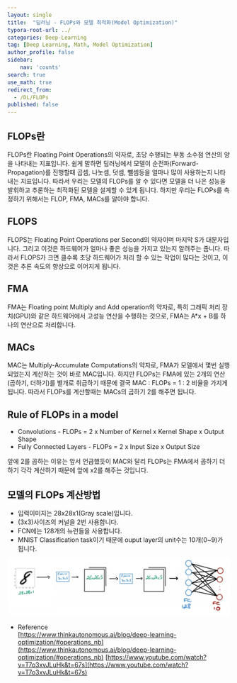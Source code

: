 ```yaml
---
layout: single
title:  "딥러닝 - FLOPs와 모델 최적화(Model Optimization)"
typora-root-url: ../
categories: Deep-Learning
tag: [Deep Learning, Math, Model Optimization]
author_profile: false
sidebar:
    nav: 'counts'
search: true
use_math: true
redirect_from:
  - /DL/FLOPs
published: false
---
```


## FLOPs란
FLOPs란 Floating Point Operations의 약자로, 초당 수행되는 부동 소수점 연산의 양을 나타내는 지표입니다. 쉽게 말하면 딥러닝에서 모델이 순전파(Forward-Propagation)를 진행할때 곱셈, 나눗셈, 덧셈, 뺄셈등을 얼마나 많이 사용하는지 나타내는 지표입니다. 따라서 우리는 모델의 FLOPs를 알 수 있다면 모델을 더 나은 성능을 발휘하고 추론하는 최적화된 모델을 설계할 수 있게 됩니다. 하지만 우리는 FLOPs를 측정하기 위해서는 FLOP, FMA, MACs를 알아야 합니다.

## FLOPS
FLOPS는 Floating Point Operations per Second의 약자이며 마지막 S가 대문자입니다. 그리고 이것은 하드웨어가 얼마나 좋은 성능을 가지고 있는지 알려주는 줍니다. 따라서 FLOPS가 크면 클수록 초당 하드웨어가 처리 할 수 있는 작업이 많다는 것이고, 이것은 추론 속도의 향상으로 이어지게 됩니다.

## FMA
FMA는 Floating point Multiply and Add operation의 약자로, 특히 그래픽 처리 장치(GPU)와 같은 하드웨어에서 고성능 연산을 수행하는 것으로, FMA는 A*x + B를 하나의 연산으로 처리합니다. 

## MACs
MAC는 Multiply-Accumulate Computations의 약자로, FMA가 모델에서 몇번 실행되었는지 계산하는 것이 바로 MAC입니다. 하지만 FLOPs는 FMA에 있는 2개의 연산(곱하기, 더하기)를 별개로 취급하기 때문에 결국 MAC : FLOPs = 1 : 2 비율을 가지게 됩니다. 따라서 FLOPs를 계산할때는 MACs의 곱하기 2를 해주면 됩니다.

## Rule of FLOPs in a model
* Convolutions - FLOPs = 2 x Number of Kernel x Kernel Shape x Output Shape
* Fully Connected Layers - FLOPs = 2 x Input Size x Output Size

앞에 2를 곱하는 이유는 앞서 언급했듯이 MAC와 달리 FLOPs는 FMA에서 곱하기 더하기 각각 계산하기 때문에 앞에 x2를 해주는 것입니다.

## 모델의 FLOPs 계산방법
* 입력이미지는 28x28x1(Gray scale)입니다.
* (3x3)사이즈의 커널을 2번 사용합니다.
* FCN에는 128개의 뉴런들을 사용합니다.
* MNIST Classification task이기 때문에 ouput layer의 unit수는 10개(0~9)가 됩니다.

![flops_ex1.webp](/images/2023-11-1-FLOPs/flops_ex1.webp)





* Reference<br>
[https://www.thinkautonomous.ai/blog/deep-learning-optimization/#operations_nb](https://www.thinkautonomous.ai/blog/deep-learning-optimization/#operations_nb)
[https://www.youtube.com/watch?v=T7o3xvJLuHk&t=67s](https://www.youtube.com/watch?v=T7o3xvJLuHk&t=67s)
